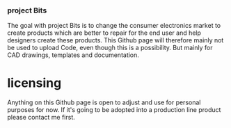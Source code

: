 ### project Bits

The goal with project Bits is to change the consumer electronics market to create products which are better to repair for the end user and help designers create these products. This Github page will therefore mainly not be used to upload Code, even though this is a possibility. But mainly for CAD drawings, templates and documentation. 

# licensing
Anything on this Github page is open to adjust and use for personal purposes for now. If it's going to be adopted into a production line product please contact me first. 
